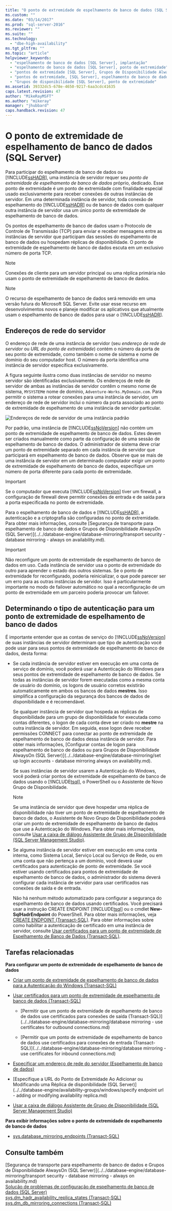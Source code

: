 ```yaml
---
title: "O ponto de extremidade de espelhamento de banco de dados (SQL Server) | Microsoft Docs"
ms.custom: ""
ms.date: "03/14/2017"
ms.prod: "sql-server-2016"
ms.reviewer: ""
ms.suite: ""
ms.technology: 
  - "dbe-high-availability"
ms.tgt_pltfrm: ""
ms.topic: "article"
helpviewer_keywords: 
  - "espelhamento de banco de dados [SQL Server], implantação"
  - "espelhamento de banco de dados [SQL Server], ponto de extremidade"
  - "pontos de extremidade [SQL Server], Grupos de Disponibilidade AlwaysOn"
  - "pontos de extremidade, [SQL Server], espelhamento de banco de dados"
  - "Grupos de disponibilidade [SQL Server], ponto de extremidade"
ms.assetid: 39332dc5-678e-4650-9217-6aa3cdc41635
caps.latest.revision: 47
author: "MikeRayMSFT"
ms.author: "mikeray"
manager: "jhubbard"
caps.handback.revision: 47
---
```

# O ponto de extremidade de espelhamento de banco de dados (SQL Server)
  Para participar do espelhamento de banco de dados ou [!INCLUDE[ssHADR](../../includes/sshadr-md.md)], uma instância de servidor requer seu *ponto de extremidade de espelhamento de banco de dados* próprio, dedicado. Esse ponto de extremidade é um ponto de extremidade com finalidade especial usado exclusivamente para receber conexões de outras instâncias de servidor. Em uma determinada instância de servidor, toda conexão de espelhamento do [!INCLUDE[ssHADR](../../includes/sshadr-md.md)] ou de banco de dados com qualquer outra instância de servidor usa um único ponto de extremidade de espelhamento de banco de dados.  
  
 Os pontos de espelhamento de banco de dados usam o Protocolo de Controle de Transmissão (TCP) para enviar e receber mensagens entre as instâncias de servidor que participam das sessões do espelhamento de banco de dados ou hospedam réplicas de disponibilidade. O ponto de extremidade de espelhamento de banco de dados escuta em um exclusivo número de porta TCP.  
  
> [!NOTE]  
>  Conexões de cliente para um servidor principal ou uma réplica primária não usam o ponto de extremidade de espelhamento de banco de dados.  
  
> [!NOTE]  
>  O recurso de espelhamento de banco de dados será removido em uma versão futura do Microsoft SQL Server. Evite usar esse recurso em desenvolvimentos novos e planeje modificar os aplicativos que atualmente usam o espelhamento de banco de dados para usar o [!INCLUDE[ssHADR](../../includes/sshadr-md.md)].  
  
  
##  <a name="ServerNetworkAddress"></a> Endereços de rede do servidor  
 O endereço de rede de uma instância de servidor (seu *endereço de rede de servidor* ou *URL do ponto de extremidade*) contém o número da porta de seu ponto de extremidade, como também o nome de sistema e nome de domínio do seu computador host. O número da porta identifica uma instância de servidor específica exclusivamente.  
  
 A figura seguinte ilustra como duas instâncias de servidor no mesmo servidor são identificadas exclusivamente. Os endereços de rede de servidor de ambas as instâncias de servidor contêm o mesmo nome de sistema, `MYSYSTEM`e nome de domínio, `Adventure-Works.MyDomain.com`. Para permitir o sistema a rotear conexões para uma instância de servidor, um endereço de rede de servidor inclui o número da porta associado ao ponto de extremidade de espelhamento de uma instância de servidor particular.  
  
 ![Endereços de rede de servidor de uma instância padrão](../../database-engine/availability-groups/windows/media/dbm-2-instances-ports-1-system.gif "Endereços de rede de servidor de uma instância padrão")  
  
 Por padrão, uma instância de [!INCLUDE[ssNoVersion](../../includes/ssnoversion-md.md)] não contém um ponto de extremidade de espelhamento de banco de dados. Estes devem ser criados manualmente como parte da configuração de uma sessão de espelhamento de banco de dados. O administrador de sistema deve criar um ponto de extremidade separado em cada instância de servidor que participará em espelhamento de banco de dados. Observe que se mais de uma instância de servidor em um determinado computador exigir um ponto de extremidade de espelhamento de banco de dados, especifique um número de porta diferente para cada ponto de extremidade.  
  
> [!IMPORTANT]  
>  Se o computador que executa [!INCLUDE[ssNoVersion](../../includes/ssnoversion-md.md)] tiver um firewall, a configuração de firewall deve permitir conexões de entrada e de saída para a porta especificada no ponto de extremidade.  
  
 Para o espelhamento de banco de dados e [!INCLUDE[ssHADR](../../includes/sshadr-md.md)], a autenticação e a criptografia são configuradas no ponto de extremidade. Para obter mais informações, consulte [Segurança de transporte para espelhamento de banco de dados e Grupos de Disponibilidade AlwaysOn (SQL Server)](../../database-engine/database-mirroring/transport security - database mirroring - always on availability.md).  
  
> [!IMPORTANT]  
>  Não reconfigure um ponto de extremidade de espelhamento de banco de dados em uso. Cada instância de servidor usa o ponto de extremidade do outro para aprender o estado dos outros sistemas. Se o ponto de extremidade for reconfigurado, poderia reinicializar, o que pode parecer ser um erro para as outras instâncias de servidor. Isso é particularmente importante no modo de failover automático no qual a reconfiguração de um ponto de extremidade em um parceiro poderia provocar um failover.  
  
  
##  <a name="EndpointAuthenticationTypes"></a> Determinando o tipo de autenticação para um ponto de extremidade de espelhamento de banco de dados  
 É importante entender que as contas de serviço do [!INCLUDE[ssNoVersion](../../includes/ssnoversion-md.md)] de suas instâncias de servidor determinam que tipo de autenticação você pode usar para seus pontos de extremidade de espelhamento de banco de dados, desta forma:  
  
-   Se cada instância de servidor estiver em execução em uma conta de serviço de domínio, você poderá usar a Autenticação do Windows para seus pontos de extremidade de espelhamento de banco de dados. Se todas as instâncias de servidor forem executadas como a mesma conta de usuário do domínio, os logons de usuário corretos existirão automaticamente em ambos os bancos de dados **mestres**. Isso simplifica a configuração da segurança dos bancos de dados de disponibilidade e é recomendável.  
  
     Se qualquer instância de servidor que hospeda as réplicas de disponibilidade para um grupo de disponibilidade for executada como contas diferentes, o logon de cada conta deve ser criado no **mestre** na outra instância de servidor. Em seguida, esse logon deve receber permissões CONNECT para conectar ao ponto de extremidade de espelhamento de banco de dados dessa instância de servidor. Para obter mais informações, [Configurar contas de logon para espelhamento de banco de dados ou para Grupos de Disponibilidade AlwaysOn (SQL Server)](../../database-engine/database-mirroring/set up login accounts - database mirroring always on availability.md).  
  
     Se suas instâncias de servidor usarem a Autenticação do Windows, você poderá criar pontos de extremidade de espelhamento de banco de dados usando o [!INCLUDE[tsql](../../includes/tsql-md.md)], o PowerShell ou o Assistente de Novo Grupo de Disponibilidade.  
  
    > [!NOTE]  
    >  Se uma instância de servidor que deve hospedar uma réplica de disponibilidade não tiver um ponto de extremidade de espelhamento de banco de dados, o Assistente de Novo Grupo de Disponibilidade poderá criar um ponto de extremidade de espelhamento de banco de dados que use a Autenticação do Windows. Para obter mais informações, consulte [Usar a caixa de diálogo Assistente de Grupo de Disponibilidade (SQL Server Management Studio)](../../database-engine/availability-groups/windows/use-the-availability-group-wizard-sql-server-management-studio.md).  
  
-   Se alguma instância de servidor estiver em execução em uma conta interna, como Sistema Local, Serviço Local ou Serviço de Rede, ou em uma conta que não pertença a um domínio, você deverá usar certificados para autenticação de ponto de extremidade. Se você estiver usando certificados para pontos de extremidade de espelhamento de banco de dados, o administrador do sistema deverá configurar cada instância de servidor para usar certificados nas conexões de saída e de entrada.  
  
     Não há nenhum método automatizado para configurar a segurança do espelhamento de banco de dados usando certificados. Você precisará usar a instrução CREATE ENDPOINT [!INCLUDE[tsql](../../includes/tsql-md.md)] ou o cmdlet **New-SqlHadrEndpoint** do PowerShell. Para obter mais informações, veja [CREATE ENDPOINT (Transact-SQL)](../../t-sql/statements/create-endpoint-transact-sql.md). Para obter informações sobre como habilitar a autenticação de certificado em uma instância de servidor, consulte [Usar certificados para um ponto de extremidade de Espelhamento de Banco de Dados (Transact-SQL)](../../database-engine/database-mirroring/use-certificates-for-a-database-mirroring-endpoint-transact-sql.md).  
  
  
##  <a name="RelatedTasks"></a> Tarefas relacionadas  
 **Para configurar um ponto de extremidade de espelhamento de banco de dados**  
  
-   [Criar um ponto de extremidade de espelhamento de banco de dados para a Autenticação do Windows (Transact-SQL)](../../database-engine/database-mirroring/create-a-database-mirroring-endpoint-for-windows-authentication-transact-sql.md)  
  
-   [Usar certificados para um ponto de extremidade de espelhamento de banco de dados (Transact-SQL)](../../database-engine/database-mirroring/use-certificates-for-a-database-mirroring-endpoint-transact-sql.md)  
  
    -   [Permitir que um ponto de extremidade de espelhamento de banco de dados use certificados para conexões de saída (Transact-SQL)](../../database-engine/database-mirroring/database mirroring - use certificates for outbound connections.md)  
  
    -   [Permitir que um ponto de extremidade de espelhamento de banco de dados use certificados para conexões de entrada (Transact-SQL)](../../database-engine/database-mirroring/database mirroring - use certificates for inbound connections.md)  
  
-   [Especificar um endereço de rede do servidor (Espelhamento de banco de dados)](../../database-engine/database-mirroring/specify-a-server-network-address-database-mirroring.md)  
  
-   [Especifique a URL do Ponto de Extremidade Ao Adicionar ou Modificando uma Réplica de disponibilidade (SQL Server)](../../database-engine/availability-groups/windows/specify endpoint url - adding or modifying availability replica.md)  
  
-   [Usar a caixa de diálogo Assistente de Grupo de Disponibilidade (SQL Server Management Studio)](../../database-engine/availability-groups/windows/use-the-availability-group-wizard-sql-server-management-studio.md)  
  
 **Para exibir informações sobre o ponto de extremidade de espelhamento de banco de dados**  
  
-   [sys.database_mirroring_endpoints (Transact-SQL)](../../relational-databases/system-catalog-views/sys-database-mirroring-endpoints-transact-sql.md)  
  
  
## Consulte também  
 [Segurança de transporte para espelhamento de banco de dados e Grupos de Disponibilidade AlwaysOn (SQL Server)](../../database-engine/database-mirroring/transport security - database mirroring - always on availability.md)   
 [Solução de problemas de configuração de espelhamento de banco de dados (SQL Server)](../../database-engine/database-mirroring/troubleshoot-database-mirroring-configuration-sql-server.md)   
 [sys.dm_hadr_availability_replica_states (Transact-SQL)](../../relational-databases/system-dynamic-management-views/sys-dm-hadr-availability-replica-states-transact-sql.md)   
 [sys.dm_db_mirroring_connections (Transact-SQL)](../Topic/sys.dm_db_mirroring_connections%20\(Transact-SQL\).md)  
  
  